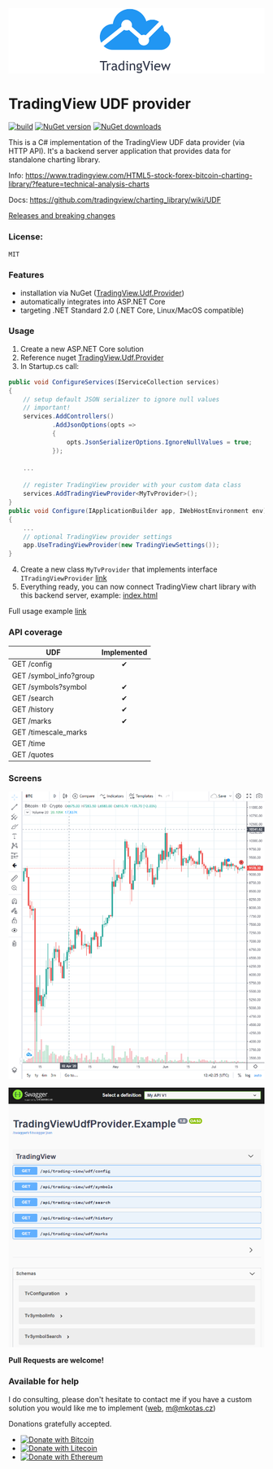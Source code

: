 ![Logo](logo.png)
# TradingView UDF provider
[![build](https://github.com/Marfusios/tradingview-udf-provider/workflows/.NET%20Core/badge.svg?branch=master)](https://github.com/Marfusios/tradingview-udf-provider/actions) [![NuGet version](https://badge.fury.io/nu/TradingView.Udf.Provider.svg)](https://badge.fury.io/nu/TradingView.Udf.Provider) [![NuGet downloads](https://img.shields.io/nuget/dt/TradingView.Udf.Provider)](https://www.nuget.org/packages/TradingView.Udf.Provider)

This is a C# implementation of the TradingView UDF data provider (via HTTP API). 
It's a backend server application that provides data for standalone charting library. 

Info: https://www.tradingview.com/HTML5-stock-forex-bitcoin-charting-library/?feature=technical-analysis-charts 

Docs: https://github.com/tradingview/charting_library/wiki/UDF

[Releases and breaking changes](https://github.com/Marfusios/tradingview-udf-provider/releases)

### License: 
    MIT

### Features

* installation via NuGet ([TradingView.Udf.Provider](https://www.nuget.org/packages/TradingView.Udf.Provider))
* automatically integrates into ASP.NET Core
* targeting .NET Standard 2.0 (.NET Core, Linux/MacOS compatible)

### Usage

1. Create a new ASP.NET Core solution
2. Reference nuget [TradingView.Udf.Provider](https://www.nuget.org/packages/TradingView.Udf.Provider)
3. In Startup.cs call:
```csharp
public void ConfigureServices(IServiceCollection services)
{
    // setup default JSON serializer to ignore null values
    // important!
    services.AddControllers()
            .AddJsonOptions(opts =>
            {
                opts.JsonSerializerOptions.IgnoreNullValues = true;
            });

    ...

    // register TradingView provider with your custom data class
    services.AddTradingViewProvider<MyTvProvider>();
}
public void Configure(IApplicationBuilder app, IWebHostEnvironment env)
{
    ...
    // optional TradingView provider settings
    app.UseTradingViewProvider(new TradingViewSettings());
}
```
4. Create a new class `MyTvProvider` that implements interface `ITradingViewProvider` [link](src/TradingViewUdfProvider/ITradingViewProvider.cs)
5. Everything ready, you can now connect TradingView chart library with this backend server, example: [index.html](test/TradingViewUdfProvider.Example/Views/Gui/Index.cshtml)


Full usage example [link](test/TradingViewUdfProvider.Example)

### API coverage

| UDF                    |   Implemented  |
|------------------------|:--------------:|
| GET /config            |  ✔            |
| GET /symbol_info?group |                |
| GET /symbols?symbol    |  ✔            |
| GET /search            |  ✔            |
| GET /history           |  ✔            |
| GET /marks             |  ✔            |
| GET /timescale_marks   |                |
| GET /time              |                |
| GET /quotes            |                |

### Screens

![TradingView](screens/tv.png) 

![Swagger](screens/swagger.png) 


**Pull Requests are welcome!**

### Available for help
I do consulting, please don't hesitate to contact me if you have a custom solution you would like me to implement ([web](http://mkotas.cz/), 
<m@mkotas.cz>)

Donations gratefully accepted.
* [![Donate with Bitcoin](https://en.cryptobadges.io/badge/small/1HfxKZhvm68qK3gE8bJAdDBWkcZ2AFs9pw)](https://en.cryptobadges.io/donate/1HfxKZhvm68qK3gE8bJAdDBWkcZ2AFs9pw)
* [![Donate with Litecoin](https://en.cryptobadges.io/badge/small/LftdENE8DTbLpV6RZLKLdzYzVU82E6dz4W)](https://en.cryptobadges.io/donate/LftdENE8DTbLpV6RZLKLdzYzVU82E6dz4W)
* [![Donate with Ethereum](https://en.cryptobadges.io/badge/small/0xb9637c56b307f24372cdcebd208c0679d4e48a47)](https://en.cryptobadges.io/donate/0xb9637c56b307f24372cdcebd208c0679d4e48a47)

